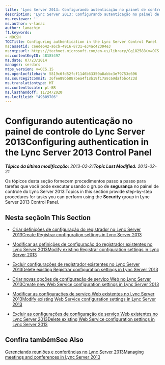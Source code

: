 ```yaml
---
title: 'Lync Server 2013: Configurando autenticação no painel de controle do Lync Server'
description: 'Lync Server 2013: Configurando autenticação no painel de controle do Lync Server.'
ms.reviewer: ''
ms.author: v-lanac
author: lanachin
f1.keywords:
- NOCSH
TOCTitle: Configuring authentication in the Lync Server Control Panel
ms:assetid: ceede642-a6cb-4916-8731-e34ac42394e3
ms:mtpsurl: https://technet.microsoft.com/en-us/library/Gg182588(v=OCS.15)
ms:contentKeyID: 48185497
ms.date: 07/23/2014
manager: serdars
mtps_version: v=OCS.15
ms.openlocfilehash: 5819c6fd52fcf1146b63350a8abbc3e79753e696
ms.sourcegitcommit: 36fee89bb887bea4f18b19f17a8c69daf5bc423d
ms.translationtype: MT
ms.contentlocale: pt-BR
ms.lasthandoff: 11/24/2020
ms.locfileid: "49389706"
---
```

# <a name="configuring-authentication-in-the-lync-server-2013-control-panel"></a><span data-ttu-id="94814-103">Configurando autenticação no painel de controle do Lync Server 2013</span><span class="sxs-lookup"><span data-stu-id="94814-103">Configuring authentication in the Lync Server 2013 Control Panel</span></span>

<div data-xmlns="http://www.w3.org/1999/xhtml">

<div class="topic" data-xmlns="http://www.w3.org/1999/xhtml" data-msxsl="urn:schemas-microsoft-com:xslt" data-cs="https://msdn.microsoft.com/">

<div data-asp="https://msdn2.microsoft.com/asp">



</div>

<div id="mainSection">

<div id="mainBody"><span data-ttu-id="94814-104">

<span> </span></span><span class="sxs-lookup"><span data-stu-id="94814-104">

<span> </span></span></span>

<span data-ttu-id="94814-105">_**Tópico da última modificação:** 2013-02-21_</span><span class="sxs-lookup"><span data-stu-id="94814-105">_**Topic Last Modified:** 2013-02-21_</span></span>

<span data-ttu-id="94814-106">Os tópicos desta seção fornecem procedimentos passo a passo para tarefas que você pode executar usando o grupo de **segurança** no painel de controle do Lync Server 2013.</span><span class="sxs-lookup"><span data-stu-id="94814-106">Topics in this section provide step-by-step procedures for tasks you can perform using the **Security** group in Lync Server 2013 Control Panel.</span></span>

<div>

## <a name="in-this-section"></a><span data-ttu-id="94814-107">Nesta seção</span><span class="sxs-lookup"><span data-stu-id="94814-107">In This Section</span></span>

  - [<span data-ttu-id="94814-108">Criar definições de configuração do registrador no Lync Server 2013</span><span class="sxs-lookup"><span data-stu-id="94814-108">Create Registrar configuration settings in Lync Server 2013</span></span>](lync-server-2013-create-registrar-configuration-settings.md)

  - [<span data-ttu-id="94814-109">Modificar as definições de configuração do registrador existentes no Lync Server 2013</span><span class="sxs-lookup"><span data-stu-id="94814-109">Modify existing Registrar configuration settings in Lync Server 2013</span></span>](lync-server-2013-modify-existing-registrar-configuration-settings.md)

  - [<span data-ttu-id="94814-110">Excluir configurações de registrador existentes no Lync Server 2013</span><span class="sxs-lookup"><span data-stu-id="94814-110">Delete existing Registrar configuration settings in Lync Server 2013</span></span>](lync-server-2013-delete-existing-registrar-configuration-settings.md)

  - [<span data-ttu-id="94814-111">Criar novas opções de configuração de serviço Web no Lync Server 2013</span><span class="sxs-lookup"><span data-stu-id="94814-111">Create new Web Service configuration settings in Lync Server 2013</span></span>](lync-server-2013-create-new-web-service-configuration-settings.md)

  - [<span data-ttu-id="94814-112">Modificar as configurações de serviço Web existentes no Lync Server 2013</span><span class="sxs-lookup"><span data-stu-id="94814-112">Modify existing Web Service configuration settings in Lync Server 2013</span></span>](lync-server-2013-modify-existing-web-service-configuration-settings.md)

  - [<span data-ttu-id="94814-113">Excluir as configurações de configuração de serviço Web existentes no Lync Server 2013</span><span class="sxs-lookup"><span data-stu-id="94814-113">Delete existing Web Service configuration settings in Lync Server 2013</span></span>](lync-server-2013-delete-existing-web-service-configuration-settings.md)

</div>

<div>

## <a name="see-also"></a><span data-ttu-id="94814-114">Confira também</span><span class="sxs-lookup"><span data-stu-id="94814-114">See Also</span></span>


[<span data-ttu-id="94814-115">Gerenciando reuniões e conferências no Lync Server 2013</span><span class="sxs-lookup"><span data-stu-id="94814-115">Managing meetings and conferences in Lync Server 2013</span></span>](lync-server-2013-managing-meetings-and-conferences.md)  
  

<span data-ttu-id="94814-116"></div>

</div>

<span> </span>

</div>

</div>

</span><span class="sxs-lookup"><span data-stu-id="94814-116"></div>

</div>

<span> </span>

</div>

</div>

</span></span></div>

